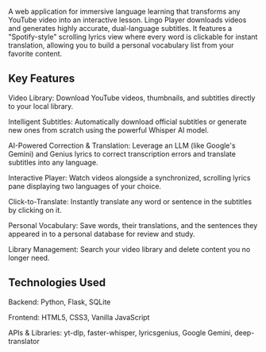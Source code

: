 A web application for immersive language learning that transforms any YouTube video into an interactive lesson. Lingo Player downloads videos and generates highly accurate, dual-language subtitles. It features a "Spotify-style" scrolling lyrics view where every word is clickable for instant translation, allowing you to build a personal vocabulary list from your favorite content.

## Key Features
Video Library: Download YouTube videos, thumbnails, and subtitles directly to your local library.

Intelligent Subtitles: Automatically download official subtitles or generate new ones from scratch using the powerful Whisper AI model.

AI-Powered Correction & Translation: Leverage an LLM (like Google's Gemini) and Genius lyrics to correct transcription errors and translate subtitles into any language.

Interactive Player: Watch videos alongside a synchronized, scrolling lyrics pane displaying two languages of your choice.

Click-to-Translate: Instantly translate any word or sentence in the subtitles by clicking on it.

Personal Vocabulary: Save words, their translations, and the sentences they appeared in to a personal database for review and study.

Library Management: Search your video library and delete content you no longer need.

## Technologies Used
Backend: Python, Flask, SQLite

Frontend: HTML5, CSS3, Vanilla JavaScript

APIs & Libraries: yt-dlp, faster-whisper, lyricsgenius, Google Gemini, deep-translator